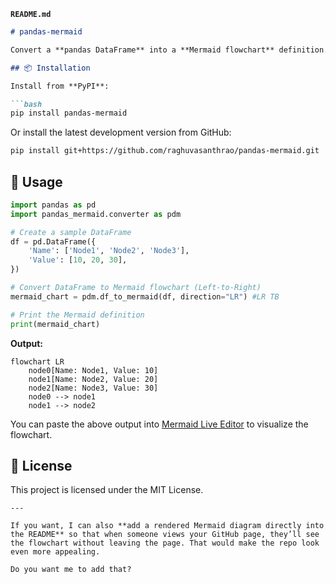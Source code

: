 **`README.md`**

```markdown
# pandas-mermaid

Convert a **pandas DataFrame** into a **Mermaid flowchart** definition.

## 📦 Installation

Install from **PyPI**:

```bash
pip install pandas-mermaid
```

Or install the latest development version from GitHub:

```bash
pip install git+https://github.com/raghuvasanthrao/pandas-mermaid.git
```

## 🚀 Usage

```python
import pandas as pd
import pandas_mermaid.converter as pdm

# Create a sample DataFrame
df = pd.DataFrame({
    'Name': ['Node1', 'Node2', 'Node3'],
    'Value': [10, 20, 30],
})

# Convert DataFrame to Mermaid flowchart (Left-to-Right)
mermaid_chart = pdm.df_to_mermaid(df, direction="LR") #LR TB

# Print the Mermaid definition
print(mermaid_chart)
```

**Output:**

```
flowchart LR
    node0[Name: Node1, Value: 10]
    node1[Name: Node2, Value: 20]
    node2[Name: Node3, Value: 30]
    node0 --> node1
    node1 --> node2
```

You can paste the above output into [Mermaid Live Editor](https://mermaid.live/) to visualize the flowchart.

## 📄 License

This project is licensed under the MIT License.

```
---

If you want, I can also **add a rendered Mermaid diagram directly into the README** so that when someone views your GitHub page, they’ll see the flowchart without leaving the page. That would make the repo look even more appealing.  

Do you want me to add that?
```
